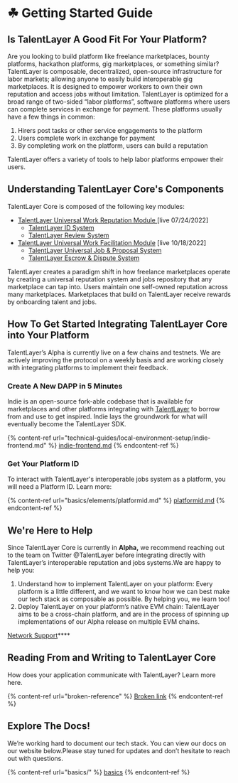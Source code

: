 # ☘ Getting Started Guide

## Is TalentLayer A Good Fit For Your Platform? <a href="#is-talentlayer-a-good-fit-for-your-platform" id="is-talentlayer-a-good-fit-for-your-platform"></a>

Are you looking to build platform like freelance marketplaces, bounty platforms, hackathon platforms, gig marketplaces, or something similar? TalentLayer is composable, decentralized, open-source infrastructure for labor markets; allowing anyone to easily build interoperable gig marketplaces. It is designed to empower workers to own their own reputation and access jobs without limitation. TalentLayer is optimized for a broad range of two-sided “labor platforms”, software platforms where users can complete services in exchange for payment. These platforms usually have a few things in common:

1. Hirers post tasks or other service engagements to the platform
2. Users complete work in exchange for payment
3. By completing work on the platform, users can build a reputation

TalentLayer offers a variety of tools to help labor platforms empower their users.

## Understanding TalentLayer Core's Components <a href="#understanding-talentlayer-cores-components" id="understanding-talentlayer-cores-components"></a>

TalentLayer Core is composed of the following key modules:

* ​[TalentLayer Universal Work Reputation Module ](https://docs.talentlayer.org/work-reputation-module)\[live 07/24/2022]
  * ​[TalentLayer ID System](https://docs.talentlayer.org/work-reputation-module/what-is-talentlayer-id)​
  * ​[TalentLayer Review System](https://docs.talentlayer.org/work-reputation-module/reviews-and-reputation)​
* ​[TalentLayer Universal Work Facilitation Module](https://docs.talentlayer.org/work-facilitation-module) \[live 10/18/2022]
  * ​[TalentLayer Universal Job & Proposal System](https://docs.talentlayer.org/work-facilitation-module/jobs-and-proposals)​
  * ​[TalentLayer Escrow & Dispute System](https://docs.talentlayer.org/work-facilitation-module/escrow-and-dispute-system)​

TalentLayer creates a paradigm shift in how freelance marketplaces operate by creating a universal reputation system and jobs repository that any marketplace can tap into. Users maintain one self-owned reputation across many marketplaces. Marketplaces that build on TalentLayer receive rewards by onboarding talent and jobs.

## How To Get Started Integrating TalentLayer Core into Your Platform <a href="#how-to-get-started-integrating-talentlayer-core-into-your-platform" id="how-to-get-started-integrating-talentlayer-core-into-your-platform"></a>

TalentLayer’s Alpha is currently live on a few chains and testnets. We are actively improving the protocol on a weekly basis and are working closely with integrating platforms to implement their feedback.​

### Create A New DAPP in 5 Minutes <a href="#explore-the-indie-demo-dapp" id="explore-the-indie-demo-dapp"></a>

Indie is an open-source fork-able codebase that is available for marketplaces and other platforms integrating with [TalentLayer](https://docs.talentlayer.org/) to borrow from and use to get inspired. Indie lays the groundwork for what will eventually become the TalentLayer SDK.

{% content-ref url="technical-guides/local-environment-setup/indie-frontend.md" %}
[indie-frontend.md](technical-guides/local-environment-setup/indie-frontend.md)
{% endcontent-ref %}

### Get Your Platform ID <a href="#were-here-to-help" id="were-here-to-help"></a>

To interact with TalentLayer's interoperable jobs system as a platform, you will need a Platform ID. Learn more:

{% content-ref url="basics/elements/platformid.md" %}
[platformid.md](basics/elements/platformid.md)
{% endcontent-ref %}

## We're Here to Help <a href="#were-here-to-help" id="were-here-to-help"></a>

Since TalentLayer Core is currently in **Alpha,** we recommend reaching out to the team on Twitter @TalentLayer before integrating directly with TalentLayer’s interoperable reputation and jobs systems.We are happy to help you:

1. Understand how to implement TalentLayer on your platform: Every platform is a little different, and we want to know how we can best make our tech stack as composable as possible. By helping you, we learn too!
2. Deploy TalentLayer on your platform’s native EVM chain: TalentLayer aims to be a cross-chain platform, and are in the process of spinning up implementations of our Alpha release on multiple EVM chains.

[Network Support](https://docs.talentlayer.org/developers/network-support)****

## Reading From and Writing to TalentLayer Core <a href="#reading-and-writing-to-talentlayer-core" id="reading-and-writing-to-talentlayer-core"></a>

How does your application communicate with TalentLayer? Learn more here.

{% content-ref url="broken-reference" %}
[Broken link](broken-reference)
{% endcontent-ref %}

## Explore The Docs! <a href="#explore-the-docs" id="explore-the-docs"></a>

We’re working hard to document our tech stack. You can view our docs on our website below.Please stay tuned for updates and don’t hesitate to reach out with questions.

{% content-ref url="basics/" %}
[basics](basics/)
{% endcontent-ref %}
